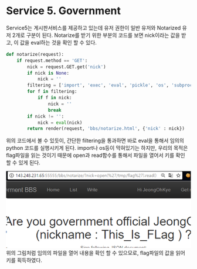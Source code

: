 # Service 5. Government

Service5는 게시판서비스를 제공하고 있는데 유저 권한이 일반 유저와 Notarized 유저 2개로 구분이 된다. Notarize를 받기 위한 부분의 코드를 보면 nick이라는 값을 받고, 이 값을 eval하는 것을 확인 할 수 있다.

```python
def notarize(request):
    if request.method == 'GET':
        nick = request.GET.get('nick')
        if nick is None:
            nick = ''
        filtering = ['import', 'exec', 'eval', 'pickle', 'os', 'subprocess', 'sys', 'input']
        for f in filtering:
            if f in nick:
                nick = ''
                break
        if nick != '':
            nick = eval(nick)
        return render(request, 'bbs/notarize.html', {'nick' : nick})
```
위의 코드에서 볼 수 있듯이, 간단한 filtering을 통과하면 바로 eval을 통해서 임의의 python 코드를 실행시키게 된다. import나 os등이 막혀있기는 하지만, 우리의 목적은 flag파일을 읽는 것이기 때문에 open과 read함수를 통해서 파일을 열어서 키를 확인 할 수 있게 된다.

![exploit](img/govern_attack.png)
위의 그림처럼 임의의 파일을 열어 내용을 확인 할 수 있으모로, flag파일의 값을 읽어 키를 획득하였다.


